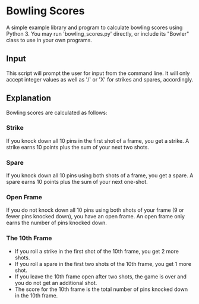 # Bowling Scores
A simple example library and program to calculate bowling scores using Python 3.
You may run 'bowling_scores.py' directly, or include its "Bowler" class
to use in your own programs.

## Input
This script will prompt the user for input from the command line.  It will only
accept integer values as well as '/' or 'X' for strikes and spares, accordingly.

## Explanation
Bowling scores are calculated as follows:

### Strike
If you knock down all 10 pins in the first shot of a frame, you get a strike.
A strike earns 10 points plus the sum of your next two shots.

### Spare
If you knock down all 10 pins using both shots of a frame, you get a spare.
A spare earns 10 points plus the sum of your next one-shot.

### Open Frame
If you do not knock down all 10 pins using both shots of your frame (9 or fewer pins knocked down), you have an open frame.
An open frame only earns the number of pins knocked down.

### The 10th Frame

* If you roll a strike in the first shot of the 10th frame, you get 2 more shots.
* If you roll a spare in the first two shots of the 10th frame, you get 1 more shot.
* If you leave the 10th frame open after two shots, the game is over and you do not get an additional shot.
* The score for the 10th frame is the total number of pins knocked down in the 10th frame.
